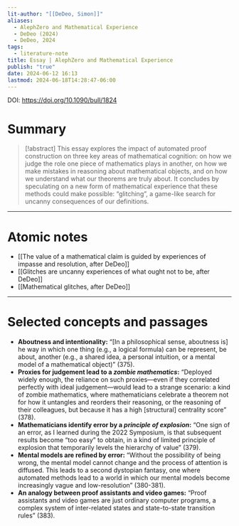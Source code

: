 ```yaml
---
lit-author: "[[DeDeo, Simon]]"
aliases:
  - AlephZero and Mathematical Experience
  - DeDeo (2024)
  - DeDeo, 2024
tags:
  - literature-note
title: Essay | AlephZero and Mathematical Experience
publish: "true"
date: 2024-06-12 16:13
lastmod: 2024-06-18T14:28:47-06:00
---
```

DOI: https://doi.org/10.1090/bull/1824 
# Summary

>[!abstract]
>This essay explores the impact of automated proof construction on three key areas of mathematical cognition: on how we judge the role one piece of mathematics plays in another, on how we make mistakes in reasoning about mathematical objects, and on how we understand what our theorems are truly about. It concludes by speculating on a new form of mathematical experience that these methods could make possible: “glitching”, a game-like search for uncanny consequences of our definitions.

---
# Atomic notes

- [[The value of a mathematical claim is guided by experiences of impasse and resolution, after DeDeo]]
- [[Glitches are uncanny experiences of what ought not to be, after DeDeo]]
- [[Mathematical glitches, after DeDeo]]

---
# Selected concepts and passages

- **Aboutness and intentionality:** “\[In a philosophical sense, aboutness is] he way in which one thing (e.g., a logical formula) can be represent, be about, another (e.g., a shared idea, a personal intuition, or a mental model of a mathematical object)” (375).
- **Proxies for judgement lead to a *zombie mathematics*:** “Deployed widely enough, the reliance on such proxies—even if they correlated perfectly with ideal judgement—would lead to a strange scenario: a kind of zombie mathematics, where mathematicians celebrate a theorem not for how it untangles and reorders their reasoning, or the reasoning of their colleagues, but because it has a high \[structural] centrality score” (378).
- **Mathematicians identify error by a *principle of explosion*:** “One sign of an error, as I learned during the 2022 Symposium, is that subsequent results become “too easy” to obtain, in a kind of limited principle of explosion that temporarily levels the hierarchy of value” (379).
- **Mental models are refined by error:** “Without the possibility of being wrong, the mental model cannot change and the process of attention is diffused. This leads to a second dystopian fantasy, one where automated methods lead to a world in which our mental models become increasingly vague and low-resolution” (380-381).
- **An analogy between proof assistants and video games:** “Proof assistants and video games are just ordinary computer programs, a complex system of inter-related states and state-to-state transition rules” (383).
